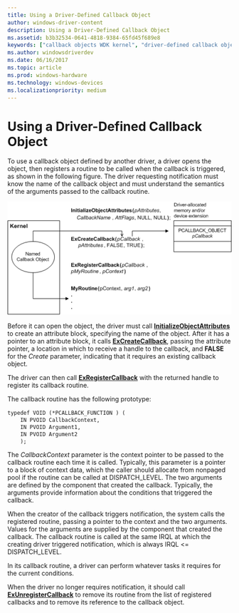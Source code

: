 ```yaml
---
title: Using a Driver-Defined Callback Object
author: windows-driver-content
description: Using a Driver-Defined Callback Object
ms.assetid: b3b32534-0641-4818-9384-65fd45f689e8
keywords: ["callback objects WDK kernel", "driver-defined callback objects WDK kernel"]
ms.author: windowsdriverdev
ms.date: 06/16/2017
ms.topic: article
ms.prod: windows-hardware
ms.technology: windows-devices
ms.localizationpriority: medium
---
```


# Using a Driver-Defined Callback Object





To use a callback object defined by another driver, a driver opens the object, then registers a routine to be called when the callback is triggered, as shown in the following figure. The driver requesting notification must know the name of the callback object and must understand the semantics of the arguments passed to the callback routine.

![diagram illustrating registration for callback notification](images/3reg-cbk.png)

Before it can open the object, the driver must call [**InitializeObjectAttributes**](https://msdn.microsoft.com/library/windows/hardware/ff547804) to create an attribute block, specifying the name of the object. After it has a pointer to an attribute block, it calls [**ExCreateCallback**](https://msdn.microsoft.com/library/windows/hardware/ff544560), passing the attribute pointer, a location in which to receive a handle to the callback, and **FALSE** for the *Create* parameter, indicating that it requires an existing callback object.

The driver can then call [**ExRegisterCallback**](https://msdn.microsoft.com/library/windows/hardware/ff545534) with the returned handle to register its callback routine.

The callback routine has the following prototype:

```
typedef VOID (*PCALLBACK_FUNCTION ) (
    IN PVOID CallbackContext,
    IN PVOID Argument1,
    IN PVOID Argument2
    );
```

The *CallbackContext* parameter is the context pointer to be passed to the callback routine each time it is called. Typically, this parameter is a pointer to a block of context data, which the caller should allocate from nonpaged pool if the routine can be called at DISPATCH\_LEVEL. The two arguments are defined by the component that created the callback. Typically, the arguments provide information about the conditions that triggered the callback.

When the creator of the callback triggers notification, the system calls the registered routine, passing a pointer to the context and the two arguments. Values for the arguments are supplied by the component that created the callback. The callback routine is called at the same IRQL at which the creating driver triggered notification, which is always IRQL &lt;= DISPATCH\_LEVEL.

In its callback routine, a driver can perform whatever tasks it requires for the current conditions.

When the driver no longer requires notification, it should call [**ExUnregisterCallback**](https://msdn.microsoft.com/library/windows/hardware/ff545649) to remove its routine from the list of registered callbacks and to remove its reference to the callback object.

 

 




